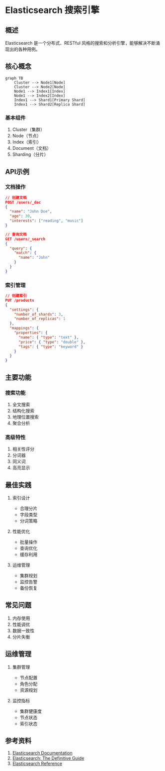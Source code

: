 # Elasticsearch 搜索引擎

## 概述
Elasticsearch 是一个分布式、RESTful 风格的搜索和分析引擎，能够解决不断涌现出的各种用例。

## 核心概念
```mermaid
graph TB
    Cluster --> Node1[Node]
    Cluster --> Node2[Node]
    Node1 --> Index1[Index]
    Node1 --> Index2[Index]
    Index1 --> Shard1[Primary Shard]
    Index1 --> Shard2[Replica Shard]
```

### 基本组件
1. Cluster（集群）
2. Node（节点）
3. Index（索引）
4. Document（文档）
5. Sharding（分片）

## API示例

### 文档操作
```json
// 创建文档
POST /users/_doc
{
  "name": "John Doe",
  "age": 30,
  "interests": ["reading", "music"]
}

// 查询文档
GET /users/_search
{
  "query": {
    "match": {
      "name": "John"
    }
  }
}
```

### 索引管理
```json
// 创建索引
PUT /products
{
  "settings": {
    "number_of_shards": 3,
    "number_of_replicas": 1
  },
  "mappings": {
    "properties": {
      "name": { "type": "text" },
      "price": { "type": "double" },
      "tags": { "type": "keyword" }
    }
  }
}
```

## 主要功能

### 搜索功能
1. 全文搜索
2. 结构化搜索
3. 地理位置搜索
4. 聚合分析

### 高级特性
1. 相关性评分
2. 分词器
3. 同义词
4. 高亮显示

## 最佳实践
1. 索引设计
   - 合理分片
   - 字段类型
   - 分词策略

2. 性能优化
   - 批量操作
   - 查询优化
   - 缓存利用

3. 运维管理
   - 集群规划
   - 监控告警
   - 备份恢复

## 常见问题
1. 内存使用
2. 性能调优
3. 数据一致性
4. 分片失衡

## 运维管理
1. 集群管理
   - 节点配置
   - 角色分配
   - 资源规划

2. 监控指标
   - 集群健康度
   - 节点状态
   - 索引状态

## 参考资料
1. [Elasticsearch Documentation](https://www.elastic.co/guide/index.html)
2. [Elasticsearch: The Definitive Guide](https://www.elastic.co/guide/en/elasticsearch/guide/current/index.html)
3. [Elasticsearch Reference](https://www.elastic.co/guide/en/elasticsearch/reference/current/index.html)
